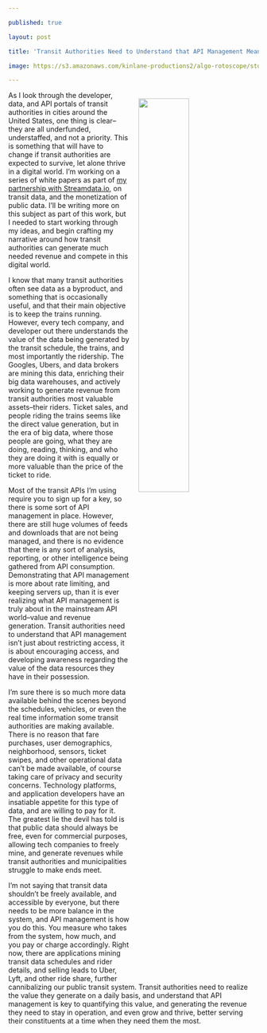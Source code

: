 ---
published: true
layout: post
title: 'Transit Authorities Need to Understand that API Management Means More Control'
image: https://s3.amazonaws.com/kinlane-productions2/algo-rotoscope/stories-new/32_161_800_500_0_max_0_-5_-1.jpg
---

<p><img src="https://s3.amazonaws.com/kinlane-productions2/algo-rotoscope/stories-new/32_161_800_500_0_max_0_-5_-1.jpg" align="right" width="45%" style="padding: 15px;" />
<p>As I look through the developer, data, and API portals of transit authorities in cities around the United States, one thing is clear–they are all underfunded, understaffed, and not a priority. This is something that will have to change if transit authorities are expected to survive, let alone thrive in a digital world. I’m working on a series of white papers as part of <a href="http://apis.how/streamdata">my partnership with Streamdata.io</a>, on transit data, and the monetization of public data. I’ll be writing more on this subject as part of this work, but I needed to start working through my ideas, and begin crafting my narrative around how transit authorities can generate much needed revenue and compete in this digital world.

<p>I know that many transit authorities often see data as a byproduct, and something that is occasionally useful, and that their main objective is to keep the trains running. However, every tech company, and developer out there understands the value of the data being generated by the transit schedule, the trains, and most importantly the ridership. The Googles, Ubers, and data brokers are mining this data, enriching their big data warehouses, and actively working to generate revenue from transit authorities most valuable assets–their riders. Ticket sales, and people riding the trains seems like the direct value generation, but in the era of big data, where those people are going, what they are doing, reading, thinking, and who they are doing it with is equally or more valuable than the price of the ticket to ride.

<p>Most of the transit APIs I’m using require you to sign up for a key, so there is some sort of API management in place. However, there are still huge volumes of feeds and downloads that are not being managed, and there is no evidence that there is any sort of analysis, reporting, or other intelligence being gathered from API consumption. Demonstrating that API management is more about rate limiting, and keeping servers up, than it is ever realizing what API management is truly about in the mainstream API world–value and revenue generation. Transit authorities need to understand that API management isn’t just about restricting access, it is about encouraging access, and developing awareness regarding the value of the data resources they have in their possession.

<p>I’m sure there is so much more data available behind the scenes beyond the schedules, vehicles, or even the real time information some transit authorities are making available. There is no reason that fare purchases, user demographics, neighborhood, sensors, ticket swipes, and other operational data can’t be made available, of course taking care of privacy and security concerns. Technology platforms, and application developers have an insatiable appetite for this type of data, and are willing to pay for it. The greatest lie the devil has told is that public data should always be free, even for commercial purposes, allowing tech companies to freely mine, and generate revenues while transit authorities and municipalities struggle to make ends meet.

<p>I’m not saying that transit data shouldn’t be freely available, and accessible by everyone, but there needs to be more balance in the system, and API management is how you do this. You measure who takes from the system, how much, and you pay or charge accordingly. Right now, there are applications mining transit data schedules and rider details, and selling leads to Uber, Lyft, and other ride share, further cannibalizing our public transit system. Transit authorities need to realize the value they generate on a daily basis, and understand that API management is key to quantifying this value, and generating the revenue they need to stay in operation, and even grow and thrive, better serving their constituents at a time when they need them the most.


